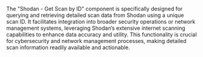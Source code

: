 The "Shodan - Get Scan by ID" component is specifically designed for querying and retrieving detailed scan data from Shodan using a unique scan ID. It facilitates integration into broader security operations or network management systems, leveraging Shodan’s extensive internet scanning capabilities to enhance data accuracy and utility. This functionality is crucial for cybersecurity and network management processes, making detailed scan information readily available and actionable.
